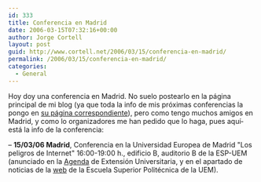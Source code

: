 ```yaml
---
id: 333
title: Conferencia en Madrid
date: 2006-03-15T07:32:16+00:00
author: Jorge Cortell
layout: post
guid: http://www.cortell.net/2006/03/15/conferencia-en-madrid/
permalink: /2006/03/15/conferencia-en-madrid/
categories:
  - General
---
```

Hoy doy una conferencia en Madrid. No suelo postearlo en la página principal de mi blog (ya que toda la info de mis próximas conferencias la pongo en [su página correspondiente](http://www.cortell.net/proximas-conferencias/)), pero como tengo muchos amigos en Madrid, y como lo organizadores me han pedido que lo haga, pues aquí­ está la info de la conferencia:

– **15/03/06 Madrid**, Conferencia en la Universidad Europea de Madrid "Los peligros de Internet" 16:00-19:00 h., edificio B, auditorio B de la ESP-UEM (anunciado en la [Agenda](http://www.uem.es/alumnos-uem/actividades-extraacad/extension-universitaria/datos/agenda_extun.shtml) de Extensión Universitaria, y en el apartado de noticias de la [web](http://esp.uem.es/virtuallab/VisorNoticias/main_noticias.php) de la Escuela Superior Politécnica de la UEM).